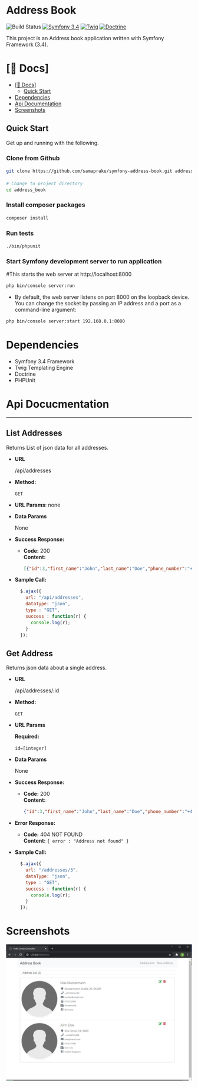 Address Book 
=============

![Build Status](https://github.com/samapraku/symfony-address-book/workflows/.github/workflows/php.yml/badge.svg)
[![Symfony 3.4](https://img.shields.io/badge/Symfony%203.4-Symfony-blue)](https://symfony.com/doc/current/index.html)
[![Twig](https://img.shields.io/badge/Twig%20v2-Twig-green)](https://twig.symfony.com/)
[![Doctrine](https://img.shields.io/badge/Doctrine-Doctrine-lightgrey)](https://www.doctrine-project.org/index.html)

This project is an Address book application written with Symfony Framework (3.4). 

# [📖 Docs]

- [[📖 Docs]](#-docs)
  - [Quick Start](#quick-start)
- [Dependencies](#dependencie)
- [Api Documentation](#api-documentation)  
- [Screenshots](#screenshots)

## Quick Start

Get up and running with the following.

### Clone from Github

```bash
git clone https://github.com/samapraku/symfony-address-book.git address_book

# Change to project directory
cd address_book

```

### Install composer packages

```bash
composer install
```

### Run tests
```bash
./bin/phpunit
```

### Start Symfony development server to run application
#This starts the web server at http://localhost:8000
```bash
php bin/console server:run

```
- By default, the web server listens on port 8000 on the loopback device. 
 You can change the socket by passing an IP address and a port as a command-line argument:
```bash
php bin/console server:start 192.168.0.1:8080

```

# Dependencies
- Symfony 3.4 Framework
- Twig Templating Engine
- Doctrine
- PHPUnit

# Api Docucmentation
----

**List Addresses**
----
  Returns List of json data for all addresses.

* **URL**

  /api/addresses

* **Method:**

  `GET`
  
*  **URL Params**: none


* **Data Params**

  None

* **Success Response:**

  * **Code:** 200 <br />
    **Content:** 
    ```json 
    [{"id":3,"first_name":"John","last_name":"Doe","phone_number":"+44245076408","city":"Doe City","zip":"0000","street_name":"Doe Street","street_number":"24","birthday":{"date":"1990-01-01 00:00:00.000000","timezone_type":3,"timezone":"Europe\/Berlin"},"country":"GB"}]
    ```

* **Sample Call:**

  ```javascript
    $.ajax({
      url: "/api/addresses",
      dataType: "json",
      type : "GET",
      success : function(r) {
        console.log(r);
      }
    });
  ```
**Get Address**
----
  Returns json data about a single address.

* **URL**

  /api/addresses/:id

* **Method:**

  `GET`
  
*  **URL Params**

   **Required:**
 
   `id=[integer]`

* **Data Params**

  None

* **Success Response:**

  * **Code:** 200 <br />
    **Content:** 
    ```json
    {"id":3,"first_name":"John","last_name":"Doe","phone_number":"+44245076408","city":"Doe City","zip":"0000","street_name":"Doe Street","street_number":"24","birthday":{"date":"1990-01-01 00:00:00.000000","timezone_type":3,"timezone":"Europe\/Berlin"},"country":"GB"}
    ```
 
* **Error Response:**

  * **Code:** 404 NOT FOUND <br />
    **Content:** `{ error : "Address not found" }`


* **Sample Call:**

  ```javascript
    $.ajax({
      url: "/addresses/3",
      dataType: "json",
      type : "GET",
      success : function(r) {
        console.log(r);
      }
    });
  ```

# Screenshots
![Image](screenshots/1.jpg?raw=true "1")
